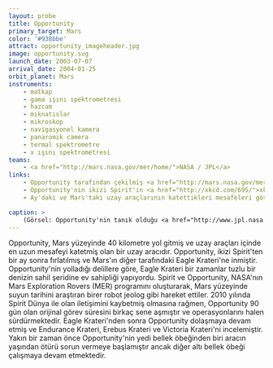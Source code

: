 ```yaml
---
layout: probe
title: Opportunity
primary_target: Mars
color: '#938bbe'
attract: opportunity_imageheader.jpg
image: opportunity.svg
launch_date: 2003-07-07
arrival_date: 2004-01-25
orbit_planet: Mars
instruments:
    - matkap
    - gama ışını spektrometresi
    - hazcam
    - mıknatıslar
    - mikroskop
    - navigasyonel kamera
    - panaromik camera
    - termal spektrometre
    - x ışını spektrometresi
teams:
    - <a href="http://mars.nasa.gov/mer/home/">NASA / JPL</a>
links:
    - Opportunity tarafından çekilmiş <a href="http://mars.nasa.gov/mer/gallery/all/opportunity.html">ham (işlenmemiş) görüntüler</a> 
    - Opportunity'nin ikizi Spirit'in <a href="http://xkcd.com/695/">xkcd</a> karikatürü
    - Ay'daki ve Mars'taki uzay araçlarının katettikleri mesafeleri gösteren bir <a href="http://www.nasa.gov/sites/default/files/14-202b.jpg">infografik</a>

caption: >
    (Görsel: Opportunity'nin tanık olduğu <a href="http://www.jpl.nasa.gov/spaceimages/details.php?id=PIA13596">bir kraterin mozaiği</a>, NASA/JPL-Caltech)
---
```

Opportunity, Mars yüzeyinde 40 kilometre yol gitmiş ve uzay araçları içinde en uzun mesafeyi katetmiş olan bir uzay aracıdır. Opportunity, ikizi Spirit'ten bir ay sonra fırlatılmış ve Mars'ın diğer tarafındaki Eagle Krateri'ne inmiştir. Opportunity'nin yolladığı delillere göre, Eagle Krateri bir zamanlar tuzlu bir denizin sahil şeridine ev sahipliği yapıyordu. Spirit ve Opportunity, NASA'nın Mars Exploration Rovers (MER) programını oluşturarak, Mars yüzeyinde suyun tarihini araştıran birer robot jeolog gibi hareket ettiler. 2010 yılında Spirit Dünya ile olan iletişimini kaybetmiş olmasına rağmen, Opportunity 90 gün olan orijinal görev süresini birkaç sene aşmıştır ve operasyonlarını halen sürdürmektedir. Eagle Krateri'nden sonra Opportunity dolaşmaya devam etmiş ve Endurance Krateri, Erebus Krateri ve Victoria Krateri'ni incelemiştir. Yakın bir zaman önce Opportunity'nin yedi bellek öbeğinden biri aracın yaşından ötürü sorun vermeye başlamıştır ancak diğer altı bellek öbeği çalışmaya devam etmektedir.
